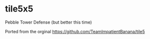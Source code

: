 # tile5x5
Pebble Tower Defense (but better this time)

Ported from the orginal https://github.com/TeamImpatientBanana/tile5
